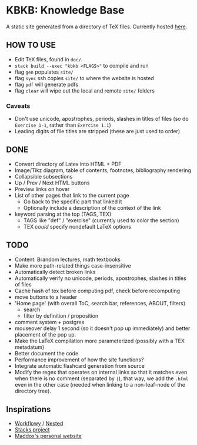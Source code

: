 # KBKB: Knowledge Base

A static site generated from a directory of TeX files. Currently hosted [here](https://web.stanford.edu/~ksb/phil/doc/phil.html).

## HOW TO USE

 - Edit TeX files, found in `doc/`.
 - `stack build --exec "kbkb <FLAGS>"` to compile and run
  - flag `gen` populates `site/`
  - flag `sync` ssh copies `site/` to where the website is hosted
  - flag `pdf` will generate pdfs
  - flag `clear` will wipe out the local and remote `site/` folders

### Caveats
- Don't use unicode, apostrophes, periods, slashes in titles of files (so do `Exercise 1-1`, rather than `Exercise 1.1`)
- Leading digits of file titles are stripped (these are just used to order)

## DONE
- Convert directory of Latex into HTML + PDF
- Image/Tikz diagram, table of contents, footnotes, bibliography rendering
- Collapsible subsections
- Up / Prev / Next HTML buttons
- Preview links on hover
- List of other pages that link to the current page
  - Go back to the specific part that linked it
  - Optionally include a description of the context of the link
- keyword parsing at the top (TAGS, TEX)
    - TAGS like "def" / "exercise" (currently used to color the section)
    - TEX *could* specify nondefault LaTeX options

## TODO
- Content: Brandom lectures, math textbooks
- Make more path-related things case-insensitive
- Automatically detect broken links
- Automatically verify no unicode, periods, apostrophes, slashes in titles of files
- Cache hash of tex before computing pdf, check before recomputing
- move buttons to a header
- 'Home page' (with overall ToC, search bar, references, ABOUT, filters)
    - search
    - filter by definition / proposition
- comment system + postgres
- mouseover delay 1 second (so it doesn't pop up immediately) and better placement of the pop up.
- Make the LaTeX compilation more parameterized (possibly with a TEX metadatum)
- Better document the code
- Performance improvement of how the site functions?
- Integrate automatic flashcard generation from source
- Modify the regex that operates on internal links so that it matches even when there is no comment (separated by `|`), that way, we add the `.html` even in the other case (needed when linking to a non-leaf-node of the directory tree).
## Inspirations
- [Workflowy](https://www.workflowy.com/features/) / [Nested](https://orteil.dashnet.org/nested)
- [Stacks project](https://stacks.math.columbia.edu/)
- [Maddox's personal website](https://maddo.xxx/)